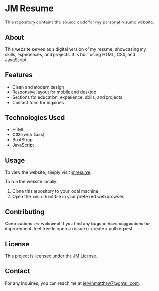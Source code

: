 # JM Resume

This repository contains the source code for my personal resume website.

## About

This website serves as a digital version of my resume, showcasing my skills, experiences, and projects. It is built using HTML, CSS, and JavaScript.

## Features

- Clean and modern design
- Responsive layout for mobile and desktop
- Sections for education, experience, skills, and projects
- Contact form for inquiries

## Technologies Used

- HTML
- CSS (with Sass)
- BootStrap
- JavaScript

## Usage

To view the website, simply visit [jmresume](https://jm-070.github.io/jmresume/).

To run the website locally:

1. Clone this repository to your local machine.
2. Open the `index.html` file in your preferred web browser.

## Contributing

Contributions are welcome! If you find any bugs or have suggestions for improvement, feel free to open an issue or create a pull request.

## License

This project is licensed under the [JM License](LICENSE).

## Contact

For any inquiries, you can reach me at [jervinmatthew7@gmail.com](mailto:your@email.com).

